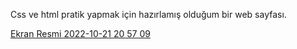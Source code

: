 Css ve html pratik yapmak için hazırlamış olduğum bir web sayfası. 

[Ekran Resmi 2022-10-21 20 57 09](https://user-images.githubusercontent.com/2182459/197259338-212c9f09-9083-4a5e-80f6-d4310332e1d2.png)
